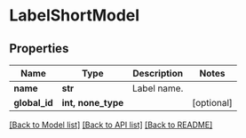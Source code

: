 # LabelShortModel


## Properties
Name | Type | Description | Notes
------------ | ------------- | ------------- | -------------
**name** | **str** | Label name. | 
**global_id** | **int, none_type** |  | [optional] 

[[Back to Model list]](../README.md#documentation-for-models) [[Back to API list]](../README.md#documentation-for-api-endpoints) [[Back to README]](../README.md)


